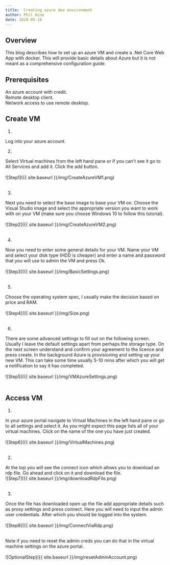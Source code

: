 ```yaml
---
title:  Creating azure dev environment
author: Phil Hine
date: 2018-05-16
--- 
```


## Overview
This blog describes how to set up an azure VM and create a .Net Core Web App with docker. This will provide basic details about Azure but it is not meant as a comprehensive configuration guide.

## Prerequisites
An azure account with credit.<br/>
Remote desktop client.<br/>
Network access to use remote desktop.

## Create VM

1) 
Log into your azure account.

2) 
Select Virtual machines from the left hand pane or if you can't see it go to All Services and add it. Click the add button.<br/><br/>
![Step1]({{ site.baseurl }}/img/CreateAzureVM1.png)<br/><br/>

3) 
Next you need to select the base image to base your VM on. Choose the Visual Studio image and select the appropriate version you want to work with on your VM (make sure you choose Windows 10 to follow this tutorial).<br/><br/>
![Step2]({{ site.baseurl }}/img/CreateAzureVM2.png)<br/><br/>

4) 
Now you need to enter some general details for your VM. Name your VM and select your disk type (HDD is cheaper) and enter a name and password that you will use to admin the VM and press Ok.<br/><br/>
![Step3]({{ site.baseurl }}/img/BasicSettings.png)<br/><br/>


5)  
Choose the operating system spec, I usually make the decision based on price and RAM.<br/><br/>
![Step4]({{ site.baseurl }}/img/Size.png)<br/><br/>


6) 
There are some advanced settings to fill out on the following screen. Usually I leave the default settings apart from perhaps the storage type. On the next screen understand and confirm your agreement to the licence and press create. In the background Azure is provisioning and setting up your new VM. This can take some time usually 5-10 mins after which you will get a notification to say it has completed.<br/><br/>
![Step5]({{ site.baseurl }}/img/VMAzureSettings.png)<br/><br/>

## Access VM

1) 
In your azure portal navigate to Virtual Machines in the left hand pane or go to all settings and select it. As you might expect this page lists all of your virtual machines. Click on the name of the one you have just created.<br/><br/>
![Step6]({{ site.baseurl }}/img/VirtualMachines.png)<br/><br/>


2) 
At the top you will see the connect icon which allows you to download an rdp file. Go ahead and click on it and download the file.<br/>
![Step7]({{ site.baseurl }}/img/downloadRdpFile.png)<br/><br/>


3) 
Once the file has downloaded open up the file add appropriate details such as proxy settings and press connect. Here you will need to input the admin user credentials. After which you should be logged into the system.<br/><br/>
![Step8]({{ site.baseurl }}/img/ConnectViaRdp.png)<br/><br/>

Note if you need to reset the admin creds you can do that in the virtual machine settings on the azure portal.<br/><br/>
![OptionalStep]({{ site.baseurl }}/img/resetAdminAccount.png)<br/><br/>

